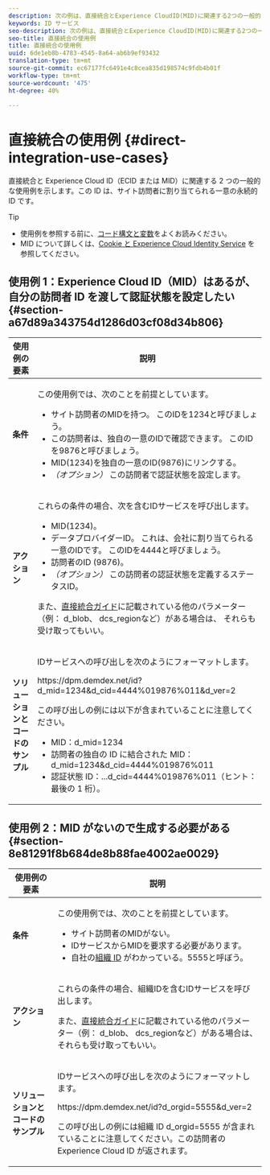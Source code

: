 ```yaml
---
description: 次の例は、直接統合とExperience CloudID(MID)に関連する2つの一般的な使用例を示しています。 MIDは、サイト訪問者の一意の永続的なIDです。
keywords: ID サービス
seo-description: 次の例は、直接統合とExperience CloudID(MID)に関連する2つの一般的な使用例を示しています。 MIDは、サイト訪問者の一意の永続的なIDです。
seo-title: 直接統合の使用例
title: 直接統合の使用例
uuid: 6de1eb8b-4783-4545-8a64-ab6b9ef93432
translation-type: tm+mt
source-git-commit: ec67177fc6491e4c8cea835d198574c9fdb4b01f
workflow-type: tm+mt
source-wordcount: '475'
ht-degree: 40%

---
```



# 直接統合の使用例 {#direct-integration-use-cases}

直接統合と Experience Cloud ID（ECID または MID）に関連する 2 つの一般的な使用例を示します。この ID は、サイト訪問者に割り当てられる一意の永続的 ID です。

>[!TIP]
>
>* 使用例を参照する前に、[コード構文と変数](../implementation-guides/direct-integration.md#concept-4cd3206a84bb4687af0b312ae09648b9)をよくお読みください。
>* MID について詳しくは、[Cookie と Experience Cloud Identity Service](../introduction/cookies.md) を参照してください。

>



## 使用例 1：Experience Cloud ID（MID）はあるが、自分の訪問者 ID を渡して認証状態を設定したい {#section-a67d89a343754d1286d03cf08d34b806}

<table id="table_DA8840FCB51541109FE6DF20430E8924"> 
 <thead> 
  <tr> 
   <th colname="col1" class="entry"> 使用例の要素 </th> 
   <th colname="col2" class="entry"> 説明 </th> 
  </tr> 
 </thead>
 <tbody> 
  <tr> 
   <td colname="col1"> <p> <b>条件</b> </p> </td> 
   <td colname="col2"> <p>この使用例では、次のことを前提としています。 </p> 
    <ul id="ul_F20231F83EE84889B78971A64E758757"> 
     <li id="li_20F3E96493724CD2BAF4B20AEE5CBF23">サイト訪問者のMIDを持つ。 このIDを1234と呼びましょう。 </li> 
     <li id="li_A358C58CC58C4FCBB7250F5ED108AA71">この訪問者は、独自の一意のIDで確認できます。 このIDを9876と呼びましょう。 </li> 
     <li id="li_D93CE7182EBE4927A5C7A0BF414C03BC">MID(1234)を独自の一意のID(9876)にリンクする。 </li> 
     <li id="li_4611146E56624C2AB647733487A3F046"> <i>（オプション）</i> この訪問者で認証状態を設定します。 </li> 
    </ul> </td> 
  </tr> 
  <tr> 
   <td colname="col1"> <p> <b>アクション</b> </p> </td> 
   <td colname="col2"> <p>これらの条件の場合、次を含むIDサービスを呼び出します。 </p> 
    <ul id="ul_9ECB1A65266644E89E949C57D202D5A4"> 
     <li id="li_10A6F5A9C54D44A08F4F2E405E6019E2">MID(1234)。 </li> 
     <li id="li_4869572B40E54C54B88A2474DAC475A8">データプロバイダーID。 これは、会社に割り当てられる一意のIDです。 このIDを4444と呼びましょう。 </li> 
     <li id="li_05C8ED47488C4E289D84093127EC7B19">訪問者のID (9876)。 </li> 
     <li id="li_3D1556AD18C843828A362CC604A9F76B"> <i>（オプション）</i> この訪問者の認証状態を定義するステータスID。 </li> 
    </ul> <p>また、<a href="../implementation-guides/direct-integration.md#concept-4cd3206a84bb4687af0b312ae09648b9" format="dita" scope="local">直接統合ガイド</a>に記載されている他のパラメーター（例：<span class="codeph"> d_blob</span>、<span class="codeph"> dcs_region</span>など）がある場合は、 それらも受け取ってもいい。 </p> </td> 
  </tr> 
  <tr> 
   <td colname="col1"> <p> <b>ソリューションとコードのサンプル</b> </p> </td> 
   <td colname="col2"> <p>IDサービスへの呼び出しを次のようにフォーマットします。 </p> <p> <span class="codeph">https://dpm.demdex.net/id?d_mid=1234&amp;d_cid=4444%019876%011&amp;d_ver=2</span> </p> <p>この呼び出しの例には以下が含まれていることに注意してください。 </p> 
    <ul id="ul_0667FBFD8D3C46BDBD027F484691EC97"> 
     <li id="li_FAB1FAE703DB48D1A32EE72684028964">MID：<span class="codeph">d_mid=1234</span> </li> 
     <li id="li_C97B74FF444F4BB4B4A5CB1CBBE52249">訪問者の独自の ID に結合された MID：<span class="codeph">d_mid=1234&amp;d_cid=4444%019876%011</span> </li> 
     <li id="li_D428DBF765234DD78DDF152C5EE8AB69">認証状態 ID：<span class="codeph">...d_cid=4444%019876%011</span>（ヒント：最後の 1 桁）。 </li> 
    </ul> </td> 
  </tr> 
 </tbody> 
</table>

## 使用例 2：MID がないので生成する必要がある {#section-8e81291f8b684de8b88fae4002ae0029}

<table id="table_666A92693F8A413096DF6A64770C1141"> 
 <thead> 
  <tr> 
   <th colname="col1" class="entry"> 使用例の要素 </th> 
   <th colname="col2" class="entry"> 説明 </th> 
  </tr> 
 </thead>
 <tbody> 
  <tr> 
   <td colname="col1"> <p> <b>条件</b> </p> </td> 
   <td colname="col2"> <p>この使用例では、次のことを前提としています。 </p> 
    <ul id="ul_BF3BD821907B46A4B2EFA63146D35722"> 
     <li id="li_E658AE0671D14558B65FDD8992F25996">サイト訪問者のMIDがない。 </li> 
     <li id="li_28A48BB3F71C4E4297F95A2D3E10AD7B">IDサービスからMIDを要求する必要があります。 </li> 
     <li id="li_E2C306B9308D41E5BFE2F23EF48F5A41">自社の<a href="../reference/requirements.md#section-a02f537129a64ffbb690d5738d360c26" format="dita" scope="local">組織 ID</a> がわかっている。5555と呼ぼう。 </li> 
    </ul> </td> 
  </tr> 
  <tr> 
   <td colname="col1"> <p> <b>アクション</b> </p> </td> 
   <td colname="col2"> <p>これらの条件の場合、組織IDを含むIDサービスを呼び出します。 </p> <p>また、<a href="../implementation-guides/direct-integration.md#concept-4cd3206a84bb4687af0b312ae09648b9" format="dita" scope="local">直接統合ガイド</a>に記載されている他のパラメーター（例：<span class="codeph"> d_blob</span>、<span class="codeph"> dcs_region</span>など）がある場合は、 それらも受け取ってもいい。 </p> </td> 
  </tr> 
  <tr> 
   <td colname="col1"> <p> <b>ソリューションとコードのサンプル</b> </p> </td> 
   <td colname="col2"> <p>IDサービスへの呼び出しを次のようにフォーマットします。 </p> <p> <span class="codeph">https://dpm.demdex.net/id?d_orgid=5555&amp;d_ver=2</span> </p> <p>この呼び出しの例には組織 ID <span class="codeph">d_orgid=5555</span> が含まれていることに注意してください。この訪問者の <span class="keyword">Experience Cloud</span> ID が返されます。 </p> </td> 
  </tr> 
 </tbody> 
</table>


